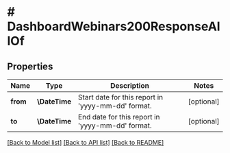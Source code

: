 # # DashboardWebinars200ResponseAllOf

## Properties

Name | Type | Description | Notes
------------ | ------------- | ------------- | -------------
**from** | **\DateTime** | Start date for this report in &#39;yyyy-mm-dd&#39; format. | [optional]
**to** | **\DateTime** | End date for this report in &#39;yyyy-mm-dd&#39; format. | [optional]

[[Back to Model list]](../../README.md#models) [[Back to API list]](../../README.md#endpoints) [[Back to README]](../../README.md)
